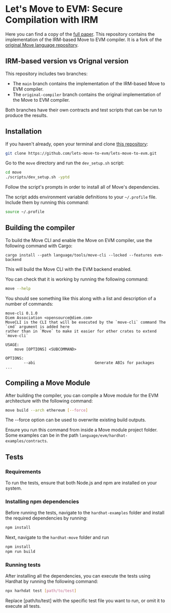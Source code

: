# Let's Move to EVM: Secure Compilation with IRM

Here you can find a copy of the [full paper](https://lets-move-to-evm.github.io/LetsMoveToEVM.pdf).
This repository contains the implementation of the IRM-based Move to EVM compiler. 
It is a fork of the [original Move language repository](https://github.com/move-language/move).

## IRM-based version vs Orignal version
This repository includes two branches:
- The `main` branch contains the implementation of the IRM-based Move to EVM compiler.
- The `original-compiler` branch contains the original implementation of the Move to EVM compiler.

Both branches have their own contracts and test scripts that can be run to produce the results.

## Installation

If you haven't already, open your terminal and clone [this repository](https://github.com/lets-move-to-evm/lets-move-to-evm):

```bash
git clone https://github.com/lets-move-to-evm/lets-move-to-evm.git
```

Go to the `move` directory and run the `dev_setup.sh` script:

```bash
cd move
./scripts/dev_setup.sh -yptd
```

Follow the script's prompts in order to install all of Move's dependencies.

The script adds environment variable definitions to your `~/.profile` file.
Include them by running this command:

```bash
source ~/.profile
```

## Building the compiler

To build the Move CLI and enable the Move on EVM compiler, use the following command with Cargo:

```
cargo install --path language/tools/move-cli --locked --features evm-backend
```

This will build the Move CLI with the EVM backend enabled.

You can check that it is working by running the following command:

```bash
move --help
```

You should see something like this along with a list and description of a
number of commands:

```
move-cli 0.1.0
Diem Association <opensource@diem.com>
MoveCLI is the CLI that will be executed by the `move-cli` command The `cmd` argument is added here
rather than in `Move` to make it easier for other crates to extend `move-cli`

USAGE:
    move [OPTIONS] <SUBCOMMAND>

OPTIONS:
        --abi                          Generate ABIs for packages
...
```

## Compiling a Move Module

After building the compiler, you can compile a Move module for the EVM architecture with the following command:

```bash
move build --arch ethereum [--force]
```

The --force option can be used to overwrite existing build outputs.

Ensure you run this command from inside a Move module project folder. Some examples can be in the path `language/evm/hardhat-examples/contracts`.

## Tests

### Requirements

To run the tests, ensure that both Node.js and npm are installed on your system.

### Installing npm dependencies

Before running the tests, navigate to the `hardhat-examples` folder and install the required dependencies by running: 
```bash
npm install
```

Next, navigate to the `hardhat-move` folder and run 
```bash
npm install
npm run build 
``` 

### Running tests

After installing all the dependencies, you can execute the tests using Hardhat by running the following command:
```bash
npx harhdat test [path/to/test]
```

Replace [path/to/test] with the specific test file you want to run, or omit it to execute all tests.
